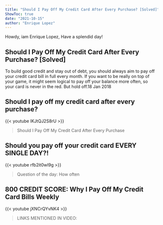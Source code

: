 ```yaml
---
title: "Should I Pay Off My Credit Card After Every Purchase? [Solved]"
ShowToc: true 
date: "2021-10-15"
author: "Enrique Lopez" 
---
```


Howdy, iam Enrique Lopez, Have a splendid day!
## Should I Pay Off My Credit Card After Every Purchase? [Solved]
To build good credit and stay out of debt, you should always aim to pay off your credit card bill in full every month. If you want to be really on top of your game, it might seem logical to pay off your balance more often, so your card is never in the red. But hold off.18 Jan 2018

## Should I pay off my credit card after every purchase?
{{< youtube IKJtQJ2S8rU >}}
>Should I Pay Off My Credit Card After Every Purchase

## Should you pay off your credit card EVERY SINGLE DAY?!
{{< youtube rfb2it0wI9g >}}
>Question of the day: How often 

## 800 CREDIT SCORE: Why I Pay Off My Credit Card Bills Weekly
{{< youtube jXNCrQYvNK4 >}}
>LINKS MENTIONED IN VIDEO: 

